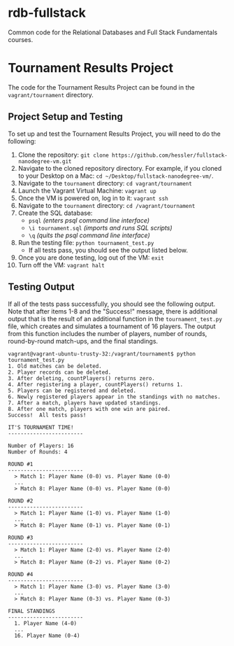 # rdb-fullstack
Common code for the Relational Databases and Full Stack Fundamentals courses.

# Tournament Results Project
The code for the Tournament Results Project can be found in the `vagrant/tournament` directory.

## Project Setup and Testing
To set up and test the Tournament Results Project, you will need to do the following:

1. Clone the repository: `git clone https://github.com/hessler/fullstack-nanodegree-vm.git`
2. Navigate to the cloned repository directory. For example, if you cloned to your Desktop on a Mac: `cd ~/Desktop/fullstack-nanodegree-vm/`.
3. Navigate to the `tournament` directory: `cd vagrant/tournament`
4. Launch the Vagrant Virtual Machine: `vagrant up`
5. Once the VM is powered on, log in to it: `vagrant ssh`
6. Navigate to the `tournament` directory: `cd /vagrant/tournament`
7. Create the SQL database:
    - `psql` _(enters psql command line interface)_
    - `\i tournament.sql` _(imports and runs SQL scripts)_
    - `\q` _(quits the psql command line interface)_
8. Run the testing file: `python tournament_test.py`
    - If all tests pass, you should see the output listed below.
9. Once you are done testing, log out of the VM: `exit`
10. Turn off the VM: `vagrant halt`

## Testing Output
If all of the tests pass successfully, you should see the following output. Note that after items 1-8 and the "Success!" message, there is additional output that is the result of an additional function in the `tournament_test.py` file, which creates and simulates a tournament of 16 players. The output from this function includes the number of players, number of rounds, round-by-round match-ups, and the final standings.

```
vagrant@vagrant-ubuntu-trusty-32:/vagrant/tournament$ python tournament_test.py
1. Old matches can be deleted.
2. Player records can be deleted.
3. After deleting, countPlayers() returns zero.
4. After registering a player, countPlayers() returns 1.
5. Players can be registered and deleted.
6. Newly registered players appear in the standings with no matches.
7. After a match, players have updated standings.
8. After one match, players with one win are paired.
Success!  All tests pass!

IT'S TOURNAMENT TIME!
------------------------

Number of Players: 16
Number of Rounds: 4

ROUND #1
------------------------
  > Match 1: Player Name (0-0) vs. Player Name (0-0)
  ...
  > Match 8: Player Name (0-0) vs. Player Name (0-0)

ROUND #2
------------------------
  > Match 1: Player Name (1-0) vs. Player Name (1-0)
  ...
  > Match 8: Player Name (0-1) vs. Player Name (0-1)

ROUND #3
------------------------
  > Match 1: Player Name (2-0) vs. Player Name (2-0)
  ...
  > Match 8: Player Name (0-2) vs. Player Name (0-2)

ROUND #4
------------------------
  > Match 1: Player Name (3-0) vs. Player Name (3-0)
  ...
  > Match 8: Player Name (0-3) vs. Player Name (0-3)

FINAL STANDINGS
------------------------
  1. Player Name (4-0)
  ...
  16. Player Name (0-4)

```
